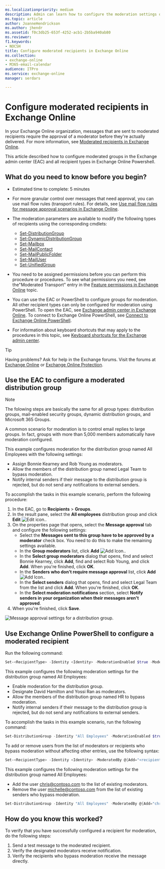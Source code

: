 ```yaml
---
ms.localizationpriority: medium
description: Admin can learn how to configure the moderation settings on all recipient types in the Exchange admin center (EAC) and in PowerShell in Exchange Online.
ms.topic: article
author: JoanneHendrickson
ms.author: jhendr
ms.assetid: f0c3db25-653f-4252-acb1-2b5ba940ab80
ms.reviewer: 
f1.keywords:
- NOCSH
title: Configure moderated recipients in Exchange Online
ms.collection: 
- exchange-online
- M365-email-calendar
audience: ITPro
ms.service: exchange-online
manager: serdars

---
```


# Configure moderated recipients in Exchange Online

In your Exchange Online organization, messages that are sent to moderated recipients require the approval of a moderator before they're actually delivered. For more information, see [Moderated recipients in Exchange Online](moderated-recipients-exo.md).

This article described how to configure moderated groups in the Exchange admin center (EAC) and all recipient types in Exchange Online Powershell.

## What do you need to know before you begin?

- Estimated time to complete: 5 minutes

- For more granular control over messages that need approval, you can use mail flow rules (transport rules). For details, see [Use mail flow rules for message approval scenarios in Exchange Online](../../security-and-compliance/mail-flow-rules/common-message-approval-scenarios.md).

- The moderation parameters are available to modify the following types of recipients using the corresponding cmdlets:
  - [Set-DistributionGroup](/powershell/module/exchange/set-distributiongroup)
  - [Set-DynamicDistributionGroup](/powershell/module/exchange/set-dynamicdistributiongroup)
  - [Set-Mailbox](/powershell/module/exchange/set-mailbox)
  - [Set-MailContact](/powershell/module/exchange/set-mailcontact)
  - [Set-MailPublicFolder](/powershell/module/exchange/set-mailpublicfolder)
  - [Set-MailUser](/powershell/module/exchange/set-distributiongroup)
  - [Set-UnifiedGroup](/powershell/module/exchange/set-unifiedgroup)

- You need to be assigned permissions before you can perform this procedure or procedures. To see what permissions you need, see the"Moderated Transport" entry in the  [Feature permissions in Exchange Online](../../permissions-exo/feature-permissions.md) topic.

- You can use the EAC or PowerShell to configure groups for moderation. All other recipient types can only be configured for moderation using PowerShell. To open the EAC, see [Exchange admin center in Exchange Online](../../exchange-admin-center.md). To connect to Exchange Online PowerShell, see [Connect to Exchange Online PowerShell](/powershell/exchange/connect-to-exchange-online-powershell).

- For information about keyboard shortcuts that may apply to the procedures in this topic, see [Keyboard shortcuts for the Exchange admin center](../../accessibility/keyboard-shortcuts-in-admin-center.md).

> [!TIP]
> Having problems? Ask for help in the Exchange forums. Visit the forums at [Exchange Online](/answers/topics/office-exchange-server-itpro.html) or [Exchange Online Protection](https://social.technet.microsoft.com/forums/forefront/home?forum=FOPE).

## Use the EAC to configure a moderated distribution group

> [!NOTE]
> The folowing steps are basically the same for all group types: distribution groups, mail-enabled security groups, dynamic distribution groups, and Microsoft 365 Groups.

A common scenario for moderation is to control email replies to large groups. In fact, groups with more than 5,000 members automatically have moderation configured.

This example configures moderation for the distribution group named All Employees with the following settings:

- Assign Bonnie Kearney and Rob Young as moderators.
- Allow the members of the distribution group named Legal Team to bypass moderation.
- Notify internal senders if their message to the distribution group is rejected, but do not send any notifications to external senders.

To accomplish the tasks in this example scenario, perform the following procedure:

1. In the EAC, go to **Recipients** \> **Groups**.
2. In the result pane, select the **All employees** distribution group and click **Edit** ![Edit icon.](../../media/ITPro_EAC_EditIcon.gif).
3. On the properties page that opens, select the **Message approval** tab and configure the following settings:
   - Select the **Messages sent to this group have to be approved by a moderator** check box. You need to do this to make the remaining settings available.
   - In the **Group moderators** list, click **Add** ![Add Icon.](../../media/ITPro_EAC_AddIcon.gif).
   - In the **Select group moderators** dialog that opens, find and select Bonnie Kearney, click **Add**, find and select Rob Young, and click **Add**. When you're finished, click **OK**.
   - In the **Senders who don't require message approval** list, click **Add** ![Add Icon.](../../media/ITPro_EAC_AddIcon.gif).
   - In the **Select senders** dialog that opens, find and select Legal Team from the list and click **Add**. When you're finished, click **OK**.
   - In the **Select moderation notifications** section, select **Notify senders in your organization when their messages aren't approved**.
4. When you're finished, click **Save**.

![Message approval settings for a distribution group.](../../media/TA_Mod_Scenario1_AllEmployes.png)

## Use Exchange Online PowerShell to configure a moderated recipient

Run the following command:

```powershell
Set-<RecipientType> -Identity <Identity> -ModerationEnabled $true -ModeratedBy <recipient1,recipient2...> -ByPassModerationFromSendersOrMembers <recipient1,recipient2...> -SendModerationNotifications <Never | Always | Internal>
```

This example configures the following moderation settings for the distribution group named All Employees:

- Enable moderation for the distribution group.
- Designate David Hamilton and Yossi Ran as moderators.
- Allow the members of the distribution group named HR to bypass moderation.
- Notify internal senders if their message to the distribution group is rejected, but do not send any notifications to external senders.

To accomplish the tasks in this example scenario, run the following command:

```powershell
Set-DistributionGroup -Identity "All Employees" -ModerationEnabled $true -ModeratedBy "David Hamilton","Yossi Ran" -ByPassModerationFromSendersOrMembers HR -SendModerationNotifications Internal
```

To add or remove users from the list of moderators or recipients who bypass moderation without affecting other entries, use the following syntax:

```powershell
Set-<RecipientType> -Identity <Identity> -ModeratedBy @{Add="<recipient1>","<recipient2>"...; Remove="<recipient1>","<recipient2>"...} -ByPassModerationFromSendersOrMembers @{Add="<recipient1>","<recipient2>"...; Remove="<recipient1>","<recipient2>"...}
```

This example configures the following moderation settings for the distribution group named All Employees:

- Add the user chris@contoso.com to the list of existing moderators.
- Remove the user michelle@contoso.com from the list of existing senders who bypass moderation.

```PowerShell
Set-DistributionGroup -Identity "All Employees" -ModeratedBy @{Add="chris@contoso.com"} -ByPassModerationFromSendersOrMembers @{Remove="michelle@contoso.com"
```

## How do you know this worked?

To verify that you have successfully configured a recipient for moderation, do the following steps:

1. Send a test message to the moderated recipient.
2. Verify the designated moderators receive notification.
3. Verify the recipients who bypass moderation receive the message directly.
